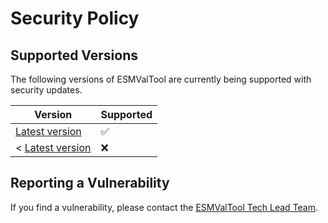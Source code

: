 # Security Policy

## Supported Versions

The following versions of ESMValTool are currently being supported with
security updates.

| Version                    | Supported          |
| -------------------------- | ------------------ |
| [Latest version][latest]   | :white_check_mark: |
| < [Latest version][latest] | :x:                |

## Reporting a Vulnerability

If you find a vulnerability, please contact the
[ESMValTool Tech Lead Team][TLT].

[latest]: https://github.com/ESMValGroup/ESMValTool/releases
[TLT]: https://github.com/ESMValGroup/Community/tree/main/Tech%20Lead
